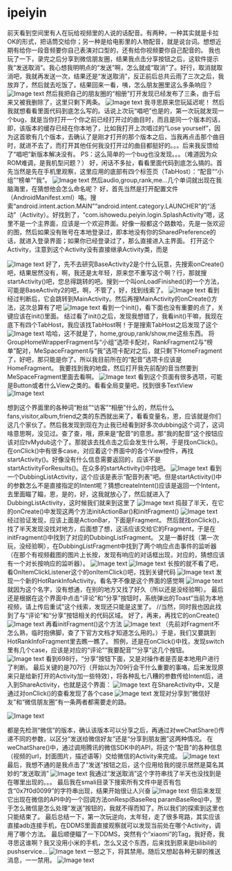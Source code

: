# ipeiyin

  前天看到空间里有人在玩给视频里的人说的话配音。有两种，一种其实就是卡拉OK的形式，把话筒交给你；另一种是给电影里的人物配音，就是说台词。想想近期有给你一段音频要你自己表演对口型的，还有给你视频要你自己配音的。
  我也玩了一下，录完之后分享到微信朋友圈，结果我点击分享按钮之后，这软件提示我“发送取消”。我心想我明明点的“发送”啊，怎么就成“取消”了。好行，取消就取消吧，我就再发送一次，结果还是“发送取消”，反正前后总共云雨了三次之后，我放弃了，然后就去吃饭了。结果回来一看，咦，怎么朋友圈里这么多条响应？
![Image text](http://raw.github.com/caiqiqi/ipeiyin/master/img/1.png) 
然后我把自己的朋友圈的“相册”打开发现已经发布了三条，由于后来又被我删除了，这里只剩下两条。
![Image text](http://raw.github.com/caiqiqi/ipeiyin/master/img/2.png) 
我寻思原来您玩延迟呢！
  然后我就想看看里面代码到底怎么写的。话说上次玩“唱吧”也是的，第一次玩就发现一个bug，就是当你打开一个你之前已经打开过的曲目时，而且是同一个版本的话，即，该版本的缓存已经在你本地了，比如我打开上次唱过的“Lose yourself”，因为这首歌有几个版本，去确认了是刚才打开的那个版本之后，当我再点击那个曲目时，就进不去了，而打开其他任何我没打开过的曲目都挺好的。。。后来我反馈给了“唱吧”新版本解决没有。
PS：这么简单的一个bug也没发现。。。（难道因为众ROM难调，是我机型问题？）
  好，闲话不多扯，看看里面代码到底怎么搞的。首先当然是先在手机里观察，这里应用的底部有四个标签页（TabHost）：“配音”“小组”“榜单”“我”。
![Image text](http://raw.github.com/caiqiqi/ipeiyin/master/img/3.png) 
 然后audio,group,rank,me…几个单词就出现在我脑海里，在猜想他会怎么命名呢？
好，首先当然是打开配置文件（AndroidManifest.xml）咯。搜索“android.intent.action.MAIN”“android.intent.category.LAUNCHER”的“活动”（Activity）。好找到了，“com.ishowedu.peiyin.login.SplashActivity”嗯，这里不是一个主界面，应该是一个欢迎界面。好像一般都这个路数哈，先是一张欢迎的图，然后如果没有账号在本地登录过，即本地没有你的SharedPreference的话，就进入登录界面；如果你已经登录过了，那么直接进入主界面。
打开这个Activity，注意到这个Activity没有直接继承Activity类，而是

![Image text](http://raw.github.com/caiqiqi/ipeiyin/master/img/4.png) 
好了，先不去研究BaseActivity2是个什么玩意，先搜索onCreate()吧，结果居然没有，啊，我还是太年轻，原来您不重写这个啊？行，那就搜startActivity()吧，您总得跳转的吧。搜到一个叫onLoadFinished()的一个方法，可能是BaseActivity2的吧，啊，不管了，好，找到线索了。 
![Image text](http://raw.github.com/caiqiqi/ipeiyin/master/img/5.png) 
看到经过判断后，它会跳转到MainActivity。然后再搜MainActivity的onCreate()方法，这次总算有了吧
![Image text](http://raw.github.com/caiqiqi/ipeiyin/master/img/6.png) 
看到一个init()，看下面也没有重要的点了，关键应该在init()里面。
结过看了init()之后，发现我想错了，我看init()干嘛，我现在底下有四个TabHost，我应该找TabHost啊！于是搜索TabHost之后发现了这个
![Image text](http://raw.github.com/caiqiqi/ipeiyin/master/img/7.png) 
哈哈，这不就是了，home,group,rank/show,me这些东西。
将GroupHomeWrapperFragment与“小组”选项卡配对，RankFragment2与“榜单”配对，MeSpaceFragment与“我”选项卡配对之后，就只剩下HomeFragment了，好吧，那只能是你了。所以我目前所在的“配音”选项卡应该是HomeFragment。
我要找到我的地盘，然后打开我先前配的音当然要到MeSpaceFragment里面去看啊。
![Image text](http://raw.github.com/caiqiqi/ipeiyin/master/img/8.png) 
看到这个页面有很多选项，可能是Button或者什么View之类的。看看全局变量吧，找到很多TextView
![Image text](http://raw.github.com/caiqiqi/ipeiyin/master/img/9.png)

想到这个界面里的各种词“粉丝”“访客”“相册”什么的，然后什么fans,visitor,album,friend之类的东西就出来了，看看变量名，恩，应该就是你们这几个家伙了。然后我发现到现在为止我已经看到好多次dubbing这个词了，这词啥意思啊，没见过。查了查，哦，原来是“配音”的意思。那“我的配音”这个按钮应该对应tvMydub这个了。那就该去找点击之后会发生什么啊，于是找onClick()。在onClick()中有很多case，对应着这个界面中的各个View控件，再找startActivity()。好像没有什么信息需要返回的，应该不是startActivityForResults()。在众多的startActivity()中找吧。 
![Image text](http://raw.github.com/caiqiqi/ipeiyin/master/img/10.png) 
看到一个DubbingListActivity，这个应该是表示“配音列表”吧。但是startActivity()中的参数怎么不是直接指定的Intent呢？猜想createIntent()应该是返回一个Intent，去里面瞄了瞄，恩，是的，好，这我就放心了，然后就进入了DubbingListActivity，这时候我们就来到这里了
![Image text](http://raw.github.com/caiqiqi/ipeiyin/master/img/11.png) 
捣鼓了半天，在它的onCreate()中发现这两个方法initActionBar()和initFragment()
![Image text](http://raw.github.com/caiqiqi/ipeiyin/master/img/12.png) 
 经过验证发现，应该上面是ActionBar，下面是Fragment。
然后就找onClick()，找了半天发现没找对地方，后面想了想，这活应该交给它的Fragment，于是在initFragment()中找到了对应的DubbingListFragment。
又是一番好找（第一次玩，没经验啊），在DubbingListFragment中找到了两个响应点击事件的监听器（在那个有视频截图的图片上长按，发现有响应的对话框出现，对应的，猜想应该有一个对长按响应的监听器）。
![Image text](http://raw.github.com/caiqiqi/ipeiyin/master/img/13-1.png) 
![Image text](http://raw.github.com/caiqiqi/ipeiyin/master/img/13-2.png)
长按的就不看了吧，看OnItemClickListener这个的onItemClick()吧，找到关键代码
![Image text](http://raw.github.com/caiqiqi/ipeiyin/master/img/14.png)
发现一个新的HotRankInfoActivity。看名字不像是这个界面的感觉啊
![Image text](http://raw.github.com/caiqiqi/ipeiyin/master/img/15.png)
就因为这个名字，没有想通，在别的地方又找了好久（所以还是没经验啊）。
最后还是根据在这个界面中点击“评论”和“分享”按钮时，系统弹出的Toast“当前为本地视频，请上传后重试”这个线索，发现还只能是这里了。
//当然，同时我也因此找到了与“评论”和“分享”按钮相关的代码区域。
好了，再来，再找它的onCreate()
![Image text](http://raw.github.com/caiqiqi/ipeiyin/master/img/16.png)
再看initFragment()这个方法
![Image text](http://raw.github.com/caiqiqi/ipeiyin/master/img/17.png)
（先前对Fragment不怎么熟，临时抱佛脚，查了下官方文档才知道怎么用的。）于是，我们又要跳到HotRankInfoFragment里去瞧一瞧了。
照例，还是在onClick()中找，发现switch里有几个case，应该是对应的“评论”“我要配音”“分享”这几个按钮。
![Image text](http://raw.github.com/caiqiqi/ipeiyin/master/img/18.png)
看到698行，“分享”按钮下面，又是对操作者是否是本地用户进行了判断。
最后关键的是707行（开始以为709行会干什么重要的事咯，后来发现原来只是给新打开的Activity加一些特效），将各种乱七八糟的参数传给Intent后，进入到ShareActivity，也就是这个界面：
![Image text](http://raw.github.com/caiqiqi/ipeiyin/master/img/19.png)
在ShareActivity中，又是通过对onClick()的查看发现了各个case
![Image text](http://raw.github.com/caiqiqi/ipeiyin/master/img/20.png)
发现对分享到“微信好友”和“微信朋友圈”有一条两者都需要走的路。

![Image text](http://raw.github.com/caiqiqi/ipeiyin/master/img/21.png)

都是先检测“微信”的版本，确认该版本可以分享之后，再通过对weChatShare()传递不同的参数，以区分“发送给微信好友”还是“分享到朋友圈”这两种情况。
在weChatShare()中，通过调用腾讯的微信SDK中的API，将这个“配音”的各种信息（视频的url，封面图片，描述语等）交给微信的Activity来完成。
![Image text](http://raw.github.com/caiqiqi/ipeiyin/master/img/22.png)
最后，我想不通的是我点击了“发送”按钮之后，这个应用给我的提示居然是莫名其妙的“发送取消”
![Image text](http://raw.github.com/caiqiqi/ipeiyin/master/img/23.png)
我通过“发送取消”这个字符串找了半天也没找到是在哪里出现的。。。
最后我在smali目录下搜索所有文件中是否有包含“0x7f0d0099”的字符串出现，结果开始很让人兴奋
![Image text](http://raw.github.com/caiqiqi/ipeiyin/master/img/24.png)
但后来发现它出现在微信的API中的一个回调方法onResp(BaseReq paramBaseReq)中，至于怎么微信是怎么处理“发送”按钮的，我就不得而知了。所以我们的探索到这里也只能结束了。
最后总结一下，第一次玩逆向，太年轻，走了很多弯路，其实应该直接adb连接手机，在DDMS里面直接观察就可以发现当前处在哪个Activity，调用了哪个方法。
最后顺便瞄了一下DDMS，突然有个”xiaomi”的Tag，我好奇，我寻思这谁啊？我又没用小米的手机，怎么又这个东西，后来找到原来是bilibili的pushservice…
![Image text](http://raw.github.com/caiqiqi/ipeiyin/master/img/25.png)
一怒之下，将其禁用。随后又想起各种无聊的推送消息，一一禁用。
![Image text](http://raw.github.com/caiqiqi/ipeiyin/master/img/26.png)

